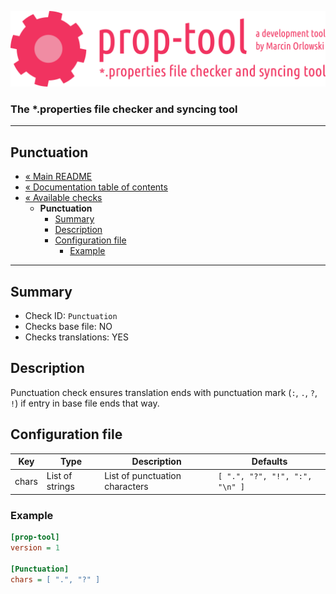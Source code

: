 ![prop-tool logo](../../artwork/prop-tool-logo.png)

### The *.properties file checker and syncing tool ###

---

## Punctuation ##

* [« Main README](../../README.md)
* [« Documentation table of contents](../README.md)
* [« Available checks](README.md)
  * **Punctuation**
    * [Summary](#summary)
    * [Description](#description)
    * [Configuration file](#configuration-file)
      * [Example](#example)
  
---

## Summary ##

* Check ID: `Punctuation`
* Checks base file: NO
* Checks translations: YES

## Description ##

Punctuation check ensures translation ends with punctuation mark (`:`, `.`, `?`, `!`) if entry in base file ends that way.

## Configuration file ##

| Key      | Type      | Description | Defaults |
|----------|-----------|-------------|----------|
| chars    | List of strings | List of punctuation characters | `[ ".", "?", "!", ":", "\n" ]` |

### Example ###

```ini
[prop-tool]
version = 1

[Punctuation]
chars = [ ".", "?" ]
```
